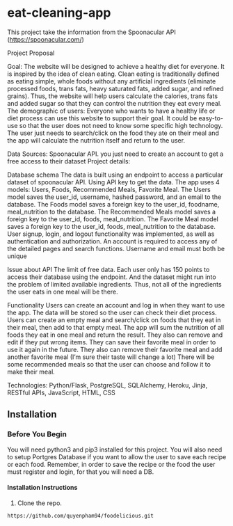 # eat-cleaning-app

This project take the information from the Spoonacular API (https://spoonacular.com/)

Project Proposal

Goal:
The website will be designed to achieve a healthy diet for everyone. It is inspired by the idea of clean eating. Clean eating is traditionally defined as eating simple, whole foods without  any artificial ingredients (eliminate processed foods, trans fats, heavy saturated fats, added sugar, and refined grains). Thus, the website will help users calculate the calories, trans fats and added sugar so that they can control the nutrition they eat every meal.
The demographic of users:
Everyone who wants to have a healthy life or diet process can use this website to support their goal. It could be easy-to-use so that the user does not need to know some specific high technology. The user just needs to search/click on the food they ate on their meal and the app will calculate the nutrition itself and return to the user.

Data Sources:
Spoonacular API. you just need to create an account to get a free access to their dataset
Project details:

Database schema
The data is built using an endpoint to access a particular dataset of spoonacular API. Using API key to get the data. 
The app uses 4 models: Users, Foods, Recommended Meals, Favorite Meal. The Users model saves the user_id, username, hashed password, and an email to the database. The Foods model saves a foreign key to the user_id, foodname, meal_nutrition to the database. The Recommended Meals model saves a foreign key to the user_id,  foods, meal_nutrition. The Favorite Meal model saves a foreign key to the user_id, foods, meal_nutrition to the database. 
User signup, login, and logout functionality was implemented, as well as authentication and authorization. An account is required to access any of the detailed pages and search functions. Username and email must both be unique

Issue about API
The limit of free data. Each user only has 150 points to access their database using the endpoint. And the dataset might run into the problem of limited available ingredients. Thus, not all of the ingredients the user eats in one meal will be there.

Functionality
Users can create an account and log in when they want to use the app. The data will be stored so the user can check their diet process.
Users can create an empty meal and search/click on foods that they eat in their meal, then add to that empty meal. The app will sum the nutrition of all foods they eat in one meal and return the result. They also can remove and edit if they put wrong items.
They can save their favorite meal in order to use it again in the future.
They also can remove their favorite meal and add another favorite meal (I’m sure their taste will change a lot)
There will be some recommended meals so that the user can choose and follow it to make their meal. 

Technologies:
Python/Flask, PostgreSQL, SQLAlchemy, Heroku, Jinja, RESTful APIs, JavaScript, HTML, CSS

## Installation

### Before You Begin
You will need python3 and pip3 installed for this project. You will also need to setup  Portgres Database if you want to allow the user to save each recipe or each food. Remember, in order to save the recipe or the food the user must register and login, for that you will need a DB.

#### Installation Instructions
1. Clone the repo.
  ```sh
  https://github.com/quyenpham94/foodelicious.git
  ```
